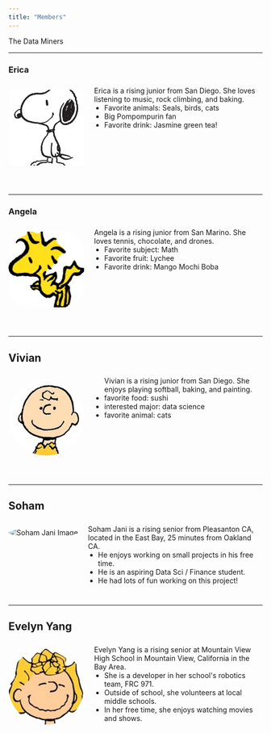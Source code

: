 ```yaml
---
title: "Members"
---
```

<style>
@media (max-width: 600px) {
  .member-block {
    flex-direction: column !important;
    align-items: center !important;
    text-align: center;
  }
  .member-block img {
    margin-bottom: 10px;
  }
}
</style>

The Data Miners

---

### Erica

<div class="member-block" style="display: flex; align-items: flex-start; gap: 20px; flex-wrap: wrap; margin-bottom: 40px;">

  <img src="snoopy.jpeg"
       alt="Snoopy"
       style="width: 150px; height: 150px; object-fit: cover; border-radius: 0%; object-position: center; flex-shrink: 0;">

  <div style="flex: 1; text-align: left;">
    <p style="margin: 0; padding-top: 0.5em;">
      Erica is a rising junior from San Diego. She loves listening to music, rock climbing, and baking. 
    </p>
    <ul style="margin: 0; padding-left: 20px;">
      <li>Favorite animals: Seals, birds, cats</li>
      <li>Big Pompompurin fan</li>
      <li>Favorite drink: Jasmine green tea!</li>
    </ul>
  </div>

</div>

---

### Angela

<div class="member-block" style="display: flex; align-items: flex-start; gap: 20px; flex-wrap: wrap; margin-bottom: 40px;">

  <img src="woodstock.jpeg"
       alt="Woodstock"
       style="width: 150px; height: 150px; object-fit: cover; border-radius: 25%; object-position: center; flex-shrink: 0;">

  <div style="flex: 1; text-align: left;">
    <p style="margin: 0; padding-top: 0.5em;">
      Angela is a rising junior from San Marino. She loves tennis, chocolate, and drones. 
    </p>
    <ul style="margin: 0; padding-left: 20px;">
      <li>Favorite subject: Math</li>
      <li>Favorite fruit: Lychee</li>
      <li>Favorite drink: Mango Mochi Boba</li>
    </ul>
  </div>

</div>

---

## Vivian

<div class="member-block" style="display: flex; align-items: flex-start; gap: 20px; flex-wrap: wrap; margin-bottom: 40px;">

  <img src="charlie.jpeg"
       alt="Charlie Brown"
       style="width: 150px; height: 150px; object-fit: cover; border-radius: 50%; object-position: center; flex-shrink: 0;">

  <div style="flex: 1; text-align: left;">
    <p style="margin: 0; padding-top: 0.5em;">
    </p>
    <ul style="margin: 0; padding-left: 20px;">
    Vivian is a rising junior from San Diego. She enjoys playing softball, baking, and painting.
      <li>favorite food: sushi
      <li>interested major: data science
      <li>favorite animal: cats
    </ul>
  </div>
  
</div>

---

## Soham 

<div class="member-block" style="display: flex; align-items: flex-start; gap: 20px; flex-wrap: wrap; margin-bottom: 40px;">

  <img src="sjx_image.png"
       alt="Soham Jani Image"
       style="width: 150px; height: 150px; object-fit: cover; border-radius: 50%; object-position: center; flex-shrink: 0;">

  <div style="flex: 1; text-align: left;">
    <p style="margin: 0; padding-top: 0.5em;">
      Soham Jani is a rising senior from Pleasanton CA, located in the East Bay, 25 minutes from Oakland CA.
    </p>
    <ul style="margin: 0; padding-left: 20px;">
      <li>He enjoys working on small projects in his free time.</li>
      <li>He is an aspiring Data Sci / Finance student.</li>
      <li>He had lots of fun working on this project!</li>
    </ul>
  </div>
  
</div>

---

## Evelyn Yang

<div class="member-block" style="display: flex; align-items: flex-start; gap: 20px; flex-wrap: wrap; margin-bottom: 40px;">

  <img src="sally.jpeg"
       alt="Evelyn Yang"
       style="width: 150px; height: 150px; object-fit: cover; border-radius: 50%; object-position: center; flex-shrink: 0;">

  <div style="flex: 1; text-align: left;">
    <p style="margin: 0; padding-top: 0.5em;">
      Evelyn Yang is a rising senior at Mountain View High School in Mountain View, California in the Bay Area.
    </p>
    <ul style="margin: 0; padding-left: 20px;">
      <li>She is a developer in her school's robotics team, FRC 971.</li>
      <li>Outside of school, she volunteers at local middle schools.</li>
      <li>In her free time, she enjoys watching movies and shows.</li>
    </ul>
  </div>
  
</div>


